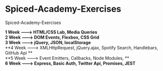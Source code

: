 # Spiced-Academy-Exercises
Spiced-Academy-Exercises


**1 Week ---> HTML/CSS Lab, Media Queries** </br>
**2 Week ---> DOM Events, Flexbox, CSS Grid** </br> 
**3 Week ---> jQuery, JSON, localStorage** </br> 
**4 Week ---> XMLHttpRequest, jQuery.ajax, Spotify Search, Handlebars, GitHub Api ** </br>
**5 Week ---> Event Emitters, Callbacks, Node Modules, ** </br>
**6 Week ---> Express, Basic Auth, Twitter Api, Promises, JEST** </br>
